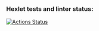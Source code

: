 ### Hexlet tests and linter status:
[![Actions Status](https://github.com/Andrey2Gri/frontend-project-lvl3/workflows/hexlet-check/badge.svg)](https://github.com/Andrey2Gri/frontend-project-lvl3/actions)